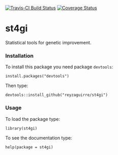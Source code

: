 [![Travis-CI Build Status](https://travis-ci.org/reyzaguirre/st4gi.png?branch=master)](https://travis-ci.org/reyzaguirre/st4gi)
[![Coverage Status](https://img.shields.io/coveralls/reyzaguirre/st4gi.svg)](https://coveralls.io/r/reyzaguirre/st4gi?branch=master)

st4gi
=====

Statistical tools for genetic improvement.

### Installation

To install this package you need package `devtools`:

```{r eval=F}
install.packages("devtools")
```

Then type:

```{r eval=F}
devtools::install_github("reyzaguirre/st4gi")
```

### Usage

To load the package type:

```{r eval=F}
library(st4gi)
```

To see the documentation type:

```{r eval=F}
help(package = st4gi)
```
